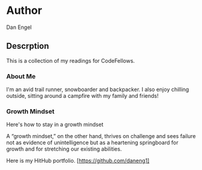 # Author
Dan Engel

## Descrption
This is a collection of my readings for CodeFellows.

### About Me
I'm an avid trail runner, snowboarder and backpacker. I also enjoy chilling outside, sitting around a campfire with my family and friends!

### Growth Mindset
Here's how to stay in a growth mindset



A “growth mindset,” on the other hand, thrives on challenge and sees failure not as evidence of unintelligence but as a heartening springboard for growth and for stretching our existing abilities.



Here is my HitHub portfolio.
[https://github.com/daneng1]
